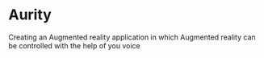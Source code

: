 # Aurity
Creating an Augmented reality application in which Augmented reality can be controlled with the help of you voice
